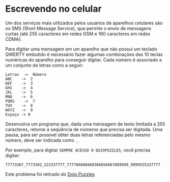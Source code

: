 # Escrevendo no celular

Um dos serviços mais utilizados pelos usuários de aparelhos celulares são os SMS (Short Message Service), que permite o envio de mensagens curtas (até 255 caracteres em redes GSM e 160 caracteres em redes CDMA).

Para digitar uma mensagem em um aparelho que não possui um teclado QWERTY embutido é necessário fazer algumas combinações das 10 teclas numéricas do aparelho para conseguir digitar. Cada número é associado a um conjunto de letras como a seguir:

```
Letras  ->  Número 
ABC    ->  2 
DEF    ->  3 
GHI    ->  4 
JKL    ->  5 
MNO    ->  6 
PQRS    ->  7 
TUV    ->  8 
WXYZ   ->  9 
Espaço -> 0 
```

Desenvolva um programa que, dada uma mensagem de texto limitada a 255 caracteres, retorne a seqüência de números que precisa ser digitada. Uma pausa, para ser possível obter duas letras referenciadas pelo mesmo número, deve ser indicada como `_`.

Por exemplo, para digitar `SEMPRE ACESSO O DOJOPUZZLES`, você precisa digitar:

`77773367_7773302_222337777_777766606660366656667889999_9999555337777`


Este problema foi retirado do [Dojo Puzzles](http://www.dojopuzzles.com/problemas/exibe/escrevendo-no-celular/)
